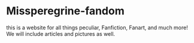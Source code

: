 # Missperegrine-fandom
this is a website for all things peculiar, Fanfiction, Fanart, and much more! We will include articles and pictures as well. 
